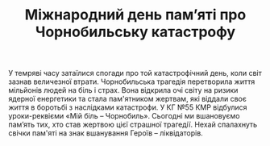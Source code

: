 ﻿---
title: Міжнародний день памʼяті про Чорнобильську катастрофу
---

У темряві часу затаїлися спогади про той катастрофічний день, коли світ зазнав величезної втрати. Чорнобильська трагедія перетворила життя мільйонів людей на біль і страх. Вона відкрила очі світу на ризики ядерної енергетики та стала пам'ятником жертвам, які віддали своє життя в боротьбі з наслідками катастрофи. У КГ №55 КМР відбулися уроки-реквієми «Мій біль – Чорнобиль». Сьогодні ми вшановуємо пам’ять тих, хто став жертвою цієї страшної трагедії. Нехай спалахнуть свічки пам'яті на знак вшанування Героїв – ліквідаторів.

<slideshow />
